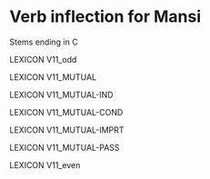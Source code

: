 # Verb inflection for Mansi

Stems ending in C





 LEXICON V11_odd   


 LEXICON V11_MUTUAL   

 LEXICON V11_MUTUAL-IND   










 LEXICON V11_MUTUAL-COND   




 LEXICON V11_MUTUAL-IMPRT   




 LEXICON V11_MUTUAL-PASS   






 LEXICON V11_even 


























































































































































































































































































































































































































































































































































































































































































































































































































